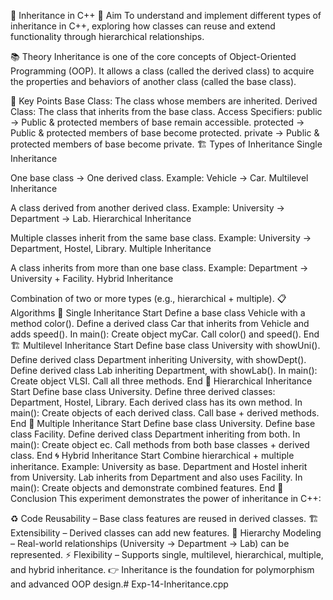 🧬 Inheritance in C++
🎯 Aim
To understand and implement different types of inheritance in C++, exploring how classes can reuse and extend functionality through hierarchical relationships.

📚 Theory
Inheritance is one of the core concepts of Object-Oriented Programming (OOP).
It allows a class (called the derived class) to acquire the properties and behaviors of another class (called the base class).

🔑 Key Points
Base Class: The class whose members are inherited.
Derived Class: The class that inherits from the base class.
Access Specifiers:
public → Public & protected members of base remain accessible.
protected → Public & protected members of base become protected.
private → Public & protected members of base become private.
🏗️ Types of Inheritance
Single Inheritance

One base class → One derived class.
Example: Vehicle → Car.
Multilevel Inheritance

A class derived from another derived class.
Example: University → Department → Lab.
Hierarchical Inheritance

Multiple classes inherit from the same base class.
Example: University → Department, Hostel, Library.
Multiple Inheritance

A class inherits from more than one base class.
Example: Department → University + Facility.
Hybrid Inheritance

Combination of two or more types (e.g., hierarchical + multiple).
📋 Algorithms
🧾 Single Inheritance
Start
Define a base class Vehicle with a method color().
Define a derived class Car that inherits from Vehicle and adds speed().
In main():
Create object myCar.
Call color() and speed().
End
🏗️ Multilevel Inheritance
Start
Define base class University with showUni().
Define derived class Department inheriting University, with showDept().
Define derived class Lab inheriting Department, with showLab().
In main():
Create object VLSI.
Call all three methods.
End
🌳 Hierarchical Inheritance
Start
Define base class University.
Define three derived classes: Department, Hostel, Library.
Each derived class has its own method.
In main():
Create objects of each derived class.
Call base + derived methods.
End
🔗 Multiple Inheritance
Start
Define base class University.
Define base class Facility.
Define derived class Department inheriting from both.
In main():
Create object ec.
Call methods from both base classes + derived class.
End
🌀 Hybrid Inheritance
Start
Combine hierarchical + multiple inheritance.
Example: University as base.
Department and Hostel inherit from University.
Lab inherits from Department and also uses Facility.
In main():
Create objects and demonstrate combined features.
End
🧠 Conclusion
This experiment demonstrates the power of inheritance in C++:

♻️ Code Reusability – Base class features are reused in derived classes.
🏗️ Extensibility – Derived classes can add new features.
🌳 Hierarchy Modeling – Real-world relationships (University → Department → Lab) can be represented.
⚡ Flexibility – Supports single, multilevel, hierarchical, multiple, and hybrid inheritance.
👉 Inheritance is the foundation for polymorphism and advanced OOP design.# Exp-14-Inheritance.cpp
